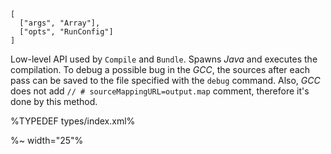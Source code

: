 ```## async run
[
  ["args", "Array"],
  ["opts", "RunConfig"]
]
```

Low-level API used by `Compile` and `Bundle`. Spawns _Java_ and executes the compilation. To debug a possible bug in the _GCC_, the sources after each pass can be saved to the file specified with the `debug` command. Also, _GCC_ does not add `// # sourceMappingURL=output.map` comment, therefore it's done by this method.

%TYPEDEF types/index.xml%

<!-- %EXAMPLE: example, ../src => @depack/depack%
%FORK example% -->

%~ width="25"%